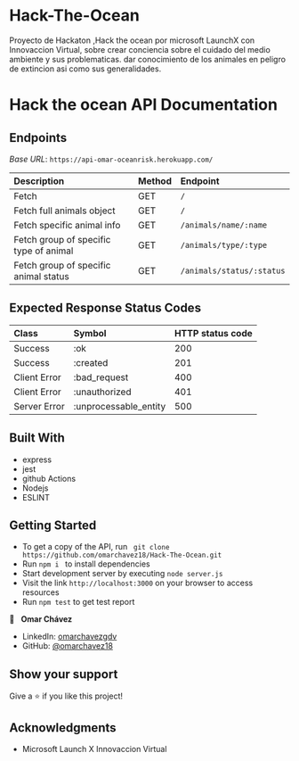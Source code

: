 # Hack-The-Ocean
Proyecto de Hackaton ,Hack the ocean por microsoft LaunchX con Innovaccion Virtual, sobre crear conciencia sobre el cuidado del medio ambiente y sus problematicas.
dar conocimiento de los animales en peligro de extincion asi como sus generalidades.


# Hack the ocean API Documentation


## Endpoints

_Base URL_: `https://api-omar-oceanrisk.herokuapp.com/`

|Description|Method|Endpoint|
|:---|:---|:---|
|Fetch|GET|`/`|
|Fetch full animals object |GET|`/`|
|Fetch specific animal info |GET|`/animals/name/:name`|
|Fetch group of specific type of animal |GET|`/animals/type/:type`|
|Fetch group of specific animal status | GET| `/animals/status/:status`|


## Expected Response Status Codes

|Class|Symbol|HTTP status code|
|:---|:---|:---|
|Success|:ok|200|
|Success|:created|201|
|Client Error|:bad_request|400|
|Client Error|:unauthorized|401|
|Server Error|:unprocessable_entity|500|


## Built With
- express
- jest
- github Actions
- Nodejs
- ESLINT

## Getting Started

- To get a copy of the API, run ` git clone https://github.com/omarchavez18/Hack-The-Ocean.git`
- Run `npm i ` to install dependencies
- Start development server by executing `node server.js`
- Visit the link `http://localhost:3000` on your browser to access resources
- Run `npm test` to get test report



👤 &nbsp; **Omar Chávez**

- LinkedIn: [omarchavezgdv](https://www.linkedin.com/in/omarchavezgdv/)
- GitHub: [@omarchavez18](https://github.com/omarchavez18)


## Show your support

Give a ⭐️ if you like this project!

## Acknowledgments

- Microsoft Launch X Innovaccion Virtual
